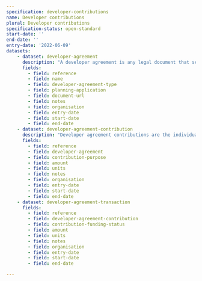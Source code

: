 ```yaml
---
specification: developer-contributions
name: Developer contributions
plural: Developer contributions
specification-status: open-standard
start-date: ''
end-date: ''
entry-date: '2022-06-09'
datasets:
    - dataset: developer-agreement
      description: "A developer agreement is any legal document that secures contributions from a development for infrastructure or affordable housing (including section 106 planning obligations and section 278 agreements), or any demand notice for CIL."
      fields:
        - field: reference
        - field: name
        - field: developer-agreement-type
        - field: planning-application
        - field: document-url
        - field: notes
        - field: organisation
        - field: entry-date
        - field: start-date
        - field: end-date
    - dataset: developer-agreement-contribution
      description: "Developer agreement contributions are the individual obligations or sums within an agreement, assigned to particular purposes such as affordable housing."
      fields:
        - field: reference
        - field: developer-agreement
        - field: contribution-purpose
        - field: amount
        - field: units
        - field: notes
        - field: organisation
        - field: entry-date
        - field: start-date
        - field: end-date
    - dataset: developer-agreement-transaction
      fields:
        - field: reference
        - field: developer-agreement-contribution
        - field: contribution-funding-status
        - field: amount
        - field: units
        - field: notes
        - field: organisation
        - field: entry-date
        - field: start-date
        - field: end-date

---
```

